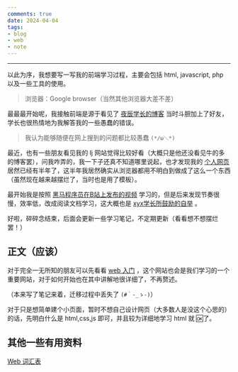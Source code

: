 ```yaml
---
comments: true
date: 2024-04-04
tags:
- blog
- web
- note
---
```


***

以此为序，我想要写一写我的前端学习过程，主要会包括 html, javascript, php 以及一些工具的使用。

> 浏览器：Google browser（当然其他浏览器大差不差）

<!-- more -->

最最最开始呢，我接触前端是源于看见了 [夜辰学长的博客](https://blog.night1918.top/) 当时斗胆加上了好友，学长也很热情地为我解答我的一些愚蠢的错误。

> 我认为能够随便在网上搜到的问题都比较愚蠢 `(*/ω＼*)`

最近，也有一些朋友看见我的 lj 网站觉得比较好看（大概只是他还没看见牛的多的博客罢），问我咋弄的，我一下子还真不知道哪里说起，也才发现我的 [个人网页](https://darstib.github.io/myworld/) 居然已经有半年了，这半年我居然确实从浏览器都用不明白到做成了这么一个东西（虽然现在越来越摆烂了，当时也是用了模板）。

最开始我是按照 [黑马程序员在B站上发布的视频](https://www.bilibili.com/video/BV14J4114768/?spm_id_from=333.337.search-card.all.click&vd_source=0a037c4dd2becee04d2b1ccafdc1862e) 学习的，但是后来发现节奏很慢，效率低，改成阅读文档学习，这大概也是 [xyx学长所鼓励的自举](https://xuan-insr.github.io/cpp/cpp_restart/#:~:text=%E7%9A%84%E4%BA%86%EF%BC%8C%E4%BD%86%E6%98%AF-,%E6%88%91%E8%AE%A4%E4%B8%BA%E5%AD%A6%E4%B9%A0%E4%B8%80%E9%97%A8%E7%9F%A5%E8%AF%86%E7%9A%84%E9%87%8D%E8%A6%81%E8%8A%82%E7%82%B9%E6%98%AF%E3%80%8C%E8%87%AA%E4%B8%BE%E3%80%8D,-%E3%80%82%E6%94%BE%E5%88%B0%20C%2B%2B%20%E6%9D%A5%E8%AF%B4) 。

好啦，碎碎念结束，后面会更新一些学习笔记，不定期更新（看看想不想摆烂罢！）

## 正文（应该）

对于完全一无所知的朋友可以先看看 [web 入门](https://developer.mozilla.org/zh-CN/docs/Learn/Getting_started_with_the_web) ，这个网站也会是我们学习的一个重要网站，对于如何开始也在其中讲解地很详细了，不再赘述。

（本来写了笔记来着，迁移过程中丢失了 `(#｀-_ゝ-)`）

对于只是想简单建个小页面，暂时不想自己设计网页（大多数人是没这个心思的）的话，先明白什么是 html,css,js 即可，并且较为详细地学习 html 就 🆗了。

## 其他一些有用资料

[Web 词汇表](https://www.runoob.com/web/web-glossary.html)

